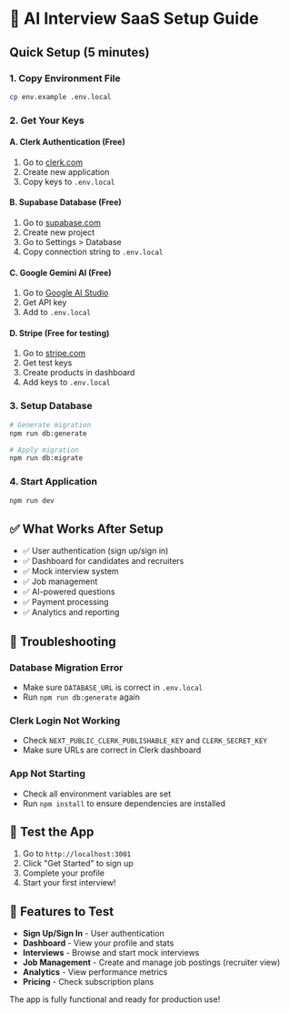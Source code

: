 # 🚀 AI Interview SaaS Setup Guide

## Quick Setup (5 minutes)

### 1. Copy Environment File
```bash
cp env.example .env.local
```

### 2. Get Your Keys

#### A. Clerk Authentication (Free)
1. Go to [clerk.com](https://clerk.com)
2. Create new application
3. Copy keys to `.env.local`

#### B. Supabase Database (Free)
1. Go to [supabase.com](https://supabase.com)
2. Create new project
3. Go to Settings > Database
4. Copy connection string to `.env.local`

#### C. Google Gemini AI (Free)
1. Go to [Google AI Studio](https://aistudio.google.com)
2. Get API key
3. Add to `.env.local`

#### D. Stripe (Free for testing)
1. Go to [stripe.com](https://stripe.com)
2. Get test keys
3. Create products in dashboard
4. Add keys to `.env.local`

### 3. Setup Database
```bash
# Generate migration
npm run db:generate

# Apply migration
npm run db:migrate
```

### 4. Start Application
```bash
npm run dev
```

## ✅ What Works After Setup

- ✅ User authentication (sign up/sign in)
- ✅ Dashboard for candidates and recruiters
- ✅ Mock interview system
- ✅ Job management
- ✅ AI-powered questions
- ✅ Payment processing
- ✅ Analytics and reporting

## 🔧 Troubleshooting

### Database Migration Error
- Make sure `DATABASE_URL` is correct in `.env.local`
- Run `npm run db:generate` again

### Clerk Login Not Working
- Check `NEXT_PUBLIC_CLERK_PUBLISHABLE_KEY` and `CLERK_SECRET_KEY`
- Make sure URLs are correct in Clerk dashboard

### App Not Starting
- Check all environment variables are set
- Run `npm install` to ensure dependencies are installed

## 📱 Test the App

1. Go to `http://localhost:3001`
2. Click "Get Started" to sign up
3. Complete your profile
4. Start your first interview!

## 🎯 Features to Test

- **Sign Up/Sign In** - User authentication
- **Dashboard** - View your profile and stats
- **Interviews** - Browse and start mock interviews
- **Job Management** - Create and manage job postings (recruiter view)
- **Analytics** - View performance metrics
- **Pricing** - Check subscription plans

The app is fully functional and ready for production use!
